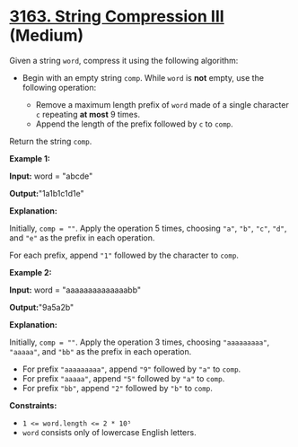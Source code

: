 # [3163. String Compression III][link] (Medium)

[link]: https://leetcode.com/problems/string-compression-iii/

Given a string `word`, compress it using the following algorithm:

- Begin with an empty string `comp`. While `word` is **not** empty, use the following operation:

  - Remove a maximum length prefix of `word` made of a single character `c` repeating **at most** 9 times.
  - Append the length of the prefix followed by `c` to `comp`.

Return the string `comp`.

**Example 1:**

**Input:** word = "abcde"

**Output:**"1a1b1c1d1e"

**Explanation:**

Initially, `comp = ""`. Apply the operation 5 times, choosing `"a"`, `"b"`, `"c"`, `"d"`, and `"e"`
as the prefix in each operation.

For each prefix, append `"1"` followed by the character to `comp`.

**Example 2:**

**Input:** word = "aaaaaaaaaaaaaabb"

**Output:**"9a5a2b"

**Explanation:**

Initially, `comp = ""`. Apply the operation 3 times, choosing `"aaaaaaaaa"`, `"aaaaa"`, and `"bb"`
as the prefix in each operation.

- For prefix `"aaaaaaaaa"`, append `"9"` followed by `"a"` to `comp`.
- For prefix `"aaaaa"`, append `"5"` followed by `"a"` to `comp`.
- For prefix `"bb"`, append `"2"` followed by `"b"` to `comp`.

**Constraints:**

- `1 <= word.length <= 2 * 10⁵`
- `word` consists only of lowercase English letters.
